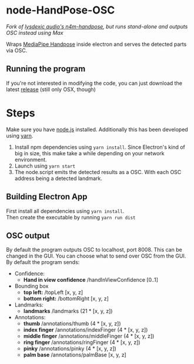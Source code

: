 # node-HandPose-OSC
*Fork of [lysdexic audio's ](https://github.com/lysdexic-audio/)[n4m-handpose](https://github.com/lysdexic-audio/n4m-handpose), but runs stand-alone and outputs OSC instead using Max*<br>

Wraps [MediaPipe Handpose](https://github.com/tensorflow/tfjs-models/tree/master/handpose) inside electron and serves the detected parts via OSC.

## Running the program
If you're not interested in modifying the code, you can just download the latest [release](https://github.com/faaip/node-HandPose-OSC/releases) (still only OSX, though)

# Steps
Make sure you have [node.js](https://nodejs.org/en/) installed. Additionally this has been developed using [yarn](https://yarnpkg.com/).

1. Install npm dependencies using `yarn install`. Since Electron's kind of big in size, this make take a while depending on your network environment.
2. Launch using `yarn start`
3. The node.script emits the detected results as a OSC. With each OSC address being a detected landmark.

## Building Electron App
First install all dependencies using `yarn install`.<br>
Then create the executable by running `yarn run dist`

## OSC output
By default the program outputs OSC to localhost, port 8008. This can be changed in the GUI. You can choose what to send over OSC from the GUI. By default the program sends:
* Confidence:
    * **Hand in view confidence** /handInViewConfidence [0..1]
* Bounding box
    * **top left:** /topLeft [x, y, z]
    * **bottom right:** /bottomRight [x, y, z]
* Landmarks:
    * **landmarks** /landmarks (21 * [x, y, z])
* Annotations:
    * **thumb** /annotations/thumb (4 * [x, y, z])
    * **index finger** /annotations/indexFinger (4 * [x, y, z])
    * **middle finger** /annotations/middleFinger (4 * [x, y, z])
    * **ring finger** /annotations/ringFinger (4 * [x, y, z])
    * **pinky** /annotations/pinky (4 * [x, y, z])
    * **palm base** /annotations/palmBase [x, y, z]
